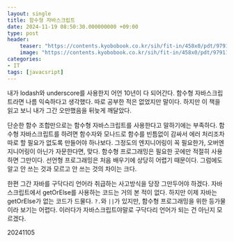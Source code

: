 ```yaml
---
layout: single
title: 함수형 자바스크립트
date: 2024-11-19 08:50:30.000000000 +09:00
type: post
header:
    teaser: "https://contents.kyobobook.co.kr/sih/fit-in/458x0/pdt/9791162240427.jpg"
    image: "https://contents.kyobobook.co.kr/sih/fit-in/458x0/pdt/9791162240427.jpg"
categories:
- IT
tags: [javacsript]
---
```


내가 lodash와 underscore를 사용한지 어언 10년이 다 되어간다. 함수형 자바스크립트라면 나름 익숙하다고 생각했다. 따로 공부한 적은 없었지만 말이다. 하지만 이 책을 읽고 보니 내가 그간 오만했음을 뒤늦게 깨달았다.

단순한 함수 조합만으로는  함수형 자바스크립트를 사용한다고 말하기에는 부족하다. 함수형 자바스크립트를 하려면 함수자와 모나드로 함수를 빈틈없이 감싸서 에러 처리조차 따로 할 필요가 없도록 만들어야 하나보다. 그정도의 엔지니어링이 꼭 필요한가, 오버엔지니어링이 아닌가 자문한다면, 맞다. 함수형 프로그래밍은 필요한 곳에만 적절히 사용하면 그만이다. 선언형 프로그래밍은 처음 배우기에 상당히 어렵기 때문이다. 그럼에도 알고 안 쓰는 것과 모르고 안 쓰는 것의 차이는 크다.

한편 그간 자바를 구닥다리 언어라 취급하는 사고방식을 당장 그만두어야 하겠다. 자바스크립트에서 getOrElse를 사용하는 코드는 거의 본 적이 없다. 하지만 이제 자바는 getOrElse가 없는 코드가 드물다. `?.`와 `||`가 있지만, 함수형 프로그래밍을 위한 등가물이라 보기는 어렵다. 이러다가 자바스크립트야말로 구닥다리 언어가 되는 건 아닌지 모르겠다.

20241105
